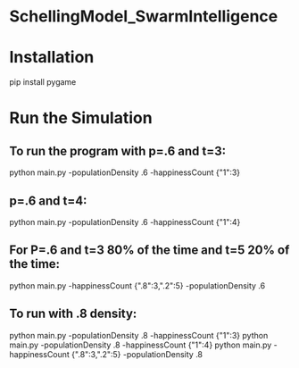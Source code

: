 # SchellingModel_SwarmIntelligence
# Installation
pip install pygame

# Run the Simulation
## To run the program with p=.6 and t=3:
python main.py -populationDensity .6 -happinessCount {\"1\":3}
## p=.6 and t=4:
python main.py -populationDensity .6 -happinessCount {\"1\":4}
## For P=.6 and t=3 80% of the time and t=5 20% of the time:
python main.py -happinessCount \{\".8\":3,\".2\":5\} -populationDensity .6
## To run with .8 density:
python main.py -populationDensity .8 -happinessCount {\"1\":3}
python main.py -populationDensity .8 -happinessCount {\"1\":4}
python main.py -happinessCount \{\".8\":3,\".2\":5\} -populationDensity .8
